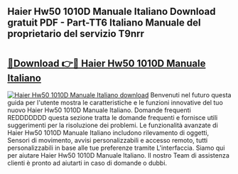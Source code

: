 ## Haier Hw50 1010D Manuale Italiano Download gratuit PDF - Part-TT6 Italiano Manuale del proprietario del servizio T9nrr

# <h2><a href="http://dfdujt1.blite.top/?on=Haier+Hw50+1010D+Manuale+Italiano">🔗Download 👉🔴 Haier Hw50 1010D Manuale Italiano</a></h2>

[![Haier Hw50 1010D Manuale Italiano download](https://i.imgur.com/lujVjoI.png)](http://dfdujt1.blite.top/?on=Haier+Hw50+1010D+Manuale+Italiano)
Benvenuti nel futuro questa guida per l'utente mostra le caratteristiche e le funzioni innovative del tuo nuovo Haier Hw50 1010D Manuale Italiano. Domande frequenti REDDDDDDD questa sezione tratta le domande frequenti e fornisce utili suggerimenti per la risoluzione dei problemi. Le funzionalità avanzate di Haier Hw50 1010D Manuale Italiano includono rilevamento di oggetti, Sensori di movimento, avvisi personalizzabili e accesso remoto, tutti personalizzabili in base alle tue preferenze tramite L'interfaccia. Siamo qui per aiutare Haier Hw50 1010D Manuale Italiano. Il nostro Team di assistenza clienti è pronto ad aiutarti in caso di domande o dubbi.
